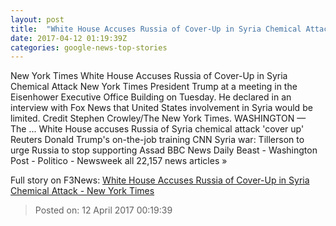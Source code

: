 ```yaml
---
layout: post
title:  "White House Accuses Russia of Cover-Up in Syria Chemical Attack - New York Times"
date: 2017-04-12 01:19:39Z
categories: google-news-top-stories
---
```


New York Times White House Accuses Russia of Cover-Up in Syria Chemical Attack New York Times President Trump at a meeting in the Eisenhower Executive Office Building on Tuesday. He declared in an interview with Fox News that United States involvement in Syria would be limited. Credit Stephen Crowley/The New York Times. WASHINGTON — The ... White House accuses Russia of Syria chemical attack 'cover up' Reuters Donald Trump's on-the-job training CNN Syria war: Tillerson to urge Russia to stop supporting Assad BBC News Daily Beast - Washington Post - Politico - Newsweek all 22,157 news articles »


Full story on F3News: [White House Accuses Russia of Cover-Up in Syria Chemical Attack - New York Times](http://www.f3nws.com/n/JM4HED)

> Posted on: 12 April 2017 00:19:39
